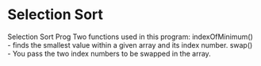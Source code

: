 # Selection Sort
Selection Sort Prog
Two functions used in this program: 
indexOfMinimum() - finds the smallest value within a given array and its index number.
swap() - You pass the two index numbers to be swapped in the array.

